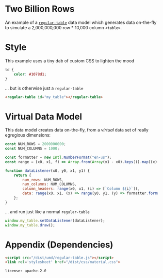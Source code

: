 # Two Billion Rows
An example of a [`regular-table`](https://github.com/jpmorganchase/regular-table)
data model which generates data on-the-fly to simulate a 2,000,000,000 row *
10,000 column `<table>`.

# Style
This example uses a tiny dab of custom CSS to lighten the mood

```css
td {
    color: #1078d1;
}
```

... but is otherwise just a `regular-table`

```html
<regular-table id="my_table"></regular-table>
```

# Virtual Data Model
This data model creates data on-the-fly, from a _virtual_ data set of really
egregious dimensions:

```javascript
const NUM_ROWS = 2000000000;
const NUM_COLUMNS = 1000;

const formatter = new Intl.NumberFormat("en-us");
const range = (x0, x1, f) => Array.from(Array(x1 - x0).keys()).map((x) => f(x + x0));

function dataListener(x0, y0, x1, y1) {
    return {
        num_rows: NUM_ROWS,
        num_columns: NUM_COLUMNS,
        column_headers: range(x0, x1, (i) => [`Column ${i}`]),
        data: range(x0, x1, (x) => range(y0, y1, (y) => formatter.format(x + y))),
    };
}
```

... and run just like a normal `regular-table`

```javascript
window.my_table.setDataListener(dataListener);
window.my_table.draw();
```

# Appendix (Dependencies)

```html
<script src="/dist/umd/regular-table.js"></script>
<link rel='stylesheet' href="/dist/css/material.css">
```

```block
license: apache-2.0
```
